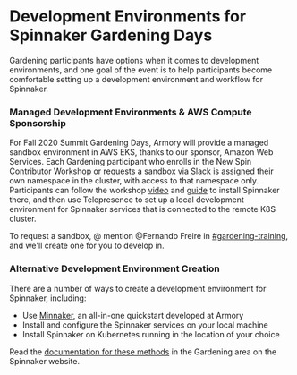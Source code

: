 # Development Environments for Spinnaker Gardening Days

Gardening participants have options when it comes to development environments, and one goal of the event is to help participants become comfortable setting up a development environment and workflow for Spinnaker. 

### Managed Development Environments & AWS Compute Sponsorship 
For Fall 2020 Summit Gardening Days, Armory will provide a managed sandbox environment in AWS EKS, thanks to our sponsor, Amazon Web Services. Each Gardening participant who enrolls in the New Spin Contributor Workshop or requests a sandbox via Slack is assigned their own namespace in the cluster, with access to that namespace only. Participants can follow the workshop [video](https://youtu.be/Sb5CO6RQx_Q) and [guide](https://spinnaker.io/community/gardening/spin-contrib/) to install Spinnaker there, and then use Telepresence to set up a local development environment for Spinnaker services that is connected to the remote K8S cluster. 

To request a sandbox, @ mention @Fernando Freire in [#gardening-training](https://spinnakerteam.slack.com/archives/C011CAW95SP), and we'll create one for you to develop in.

### Alternative Development Environment Creation
There are a number of ways to create a development environment for Spinnaker, including:
- Use [Minnaker](https://github.com/armory/minnaker), an all-in-one quickstart developed at Armory
- Install and configure the Spinnaker services on your local machine
- Install Spinnaker on Kubernetes running in the location of your choice

Read the [documentation for these methods](https://spinnaker.io/community/gardening/dev-environment/) in the Gardening area on the Spinnaker website. 
